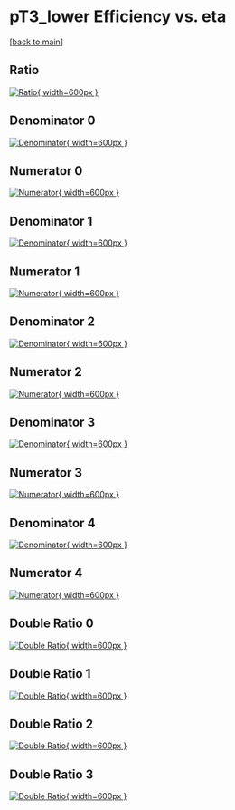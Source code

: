 # pT3_lower Efficiency vs. eta

[[back to main](./)]



## Ratio

[![Ratio](../mtv/var/pT3_lower_base_13_0_eff_eta.png){ width=600px }](../mtv/var/pT3_lower_base_13_0_eff_eta.pdf)

## Denominator 0

[![Denominator](../mtv/den/pT3_lower_base_13_0_eff_eta_den0.png){ width=600px }](../mtv/den/pT3_lower_base_13_0_eff_eta_den0.pdf)

## Numerator 0

[![Numerator](../mtv/num/pT3_lower_base_13_0_eff_eta_num0.png){ width=600px }](../mtv/num/pT3_lower_base_13_0_eff_eta_num0.pdf)

## Denominator 1

[![Denominator](../mtv/den/pT3_lower_base_13_0_eff_eta_den1.png){ width=600px }](../mtv/den/pT3_lower_base_13_0_eff_eta_den1.pdf)

## Numerator 1

[![Numerator](../mtv/num/pT3_lower_base_13_0_eff_eta_num1.png){ width=600px }](../mtv/num/pT3_lower_base_13_0_eff_eta_num1.pdf)

## Denominator 2

[![Denominator](../mtv/den/pT3_lower_base_13_0_eff_eta_den2.png){ width=600px }](../mtv/den/pT3_lower_base_13_0_eff_eta_den2.pdf)

## Numerator 2

[![Numerator](../mtv/num/pT3_lower_base_13_0_eff_eta_num2.png){ width=600px }](../mtv/num/pT3_lower_base_13_0_eff_eta_num2.pdf)

## Denominator 3

[![Denominator](../mtv/den/pT3_lower_base_13_0_eff_eta_den3.png){ width=600px }](../mtv/den/pT3_lower_base_13_0_eff_eta_den3.pdf)

## Numerator 3

[![Numerator](../mtv/num/pT3_lower_base_13_0_eff_eta_num3.png){ width=600px }](../mtv/num/pT3_lower_base_13_0_eff_eta_num3.pdf)

## Denominator 4

[![Denominator](../mtv/den/pT3_lower_base_13_0_eff_eta_den4.png){ width=600px }](../mtv/den/pT3_lower_base_13_0_eff_eta_den4.pdf)

## Numerator 4

[![Numerator](../mtv/num/pT3_lower_base_13_0_eff_eta_num4.png){ width=600px }](../mtv/num/pT3_lower_base_13_0_eff_eta_num4.pdf)

## Double Ratio 0

[![Double Ratio](../mtv/ratio/pT3_lower_base_13_0_eff_eta_ratio0.png){ width=600px }](../mtv/ratio/pT3_lower_base_13_0_eff_eta_ratio0.pdf)

## Double Ratio 1

[![Double Ratio](../mtv/ratio/pT3_lower_base_13_0_eff_eta_ratio1.png){ width=600px }](../mtv/ratio/pT3_lower_base_13_0_eff_eta_ratio1.pdf)

## Double Ratio 2

[![Double Ratio](../mtv/ratio/pT3_lower_base_13_0_eff_eta_ratio2.png){ width=600px }](../mtv/ratio/pT3_lower_base_13_0_eff_eta_ratio2.pdf)

## Double Ratio 3

[![Double Ratio](../mtv/ratio/pT3_lower_base_13_0_eff_eta_ratio3.png){ width=600px }](../mtv/ratio/pT3_lower_base_13_0_eff_eta_ratio3.pdf)

